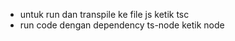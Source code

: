 - untuk run dan transpile ke file js ketik tsc <nama file.ts>
- run code dengan dependency ts-node ketik node <nama file.ts>